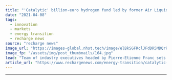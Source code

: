 ```yaml
---
title: "'Catalytic' billion-euro hydrogen fund led by former Air Liquide VP launched"
date: "2021-04-08"
tags: 
  - innovation
  - markets
  - energy transition
  - recharge news
source: "recharge news"
image_url: "https://images-global.nhst.tech/image/elBkSGFRclJFdDR5MDQrR2VzbjJVVEI3MTEwTVlBZ1pmbXc5aXpZQ2xoVT0=/nhst/binary/4aa9417a0e8ec238b6bae0698673a974"
image_fp: "/assets/img/post_thumbnails/164.jpg"
lead: "Team of industry executives headed by Pierre-Etienne Franc sets up FiveT Hydrogen to spur utility-scale anchor projects"
article_url: "https://www.rechargenews.com/energy-transition/catalytic-billion-euro-hydrogen-fund-led-by-former-air-liquide-vp-launched/2-1-993043"
---
```


---
